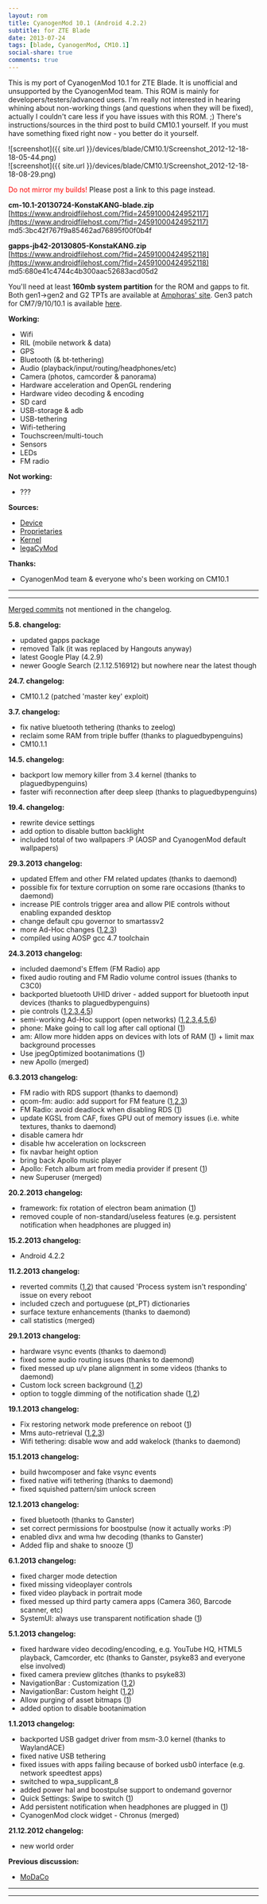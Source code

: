 ```yaml
---
layout: rom
title: CyanogenMod 10.1 (Android 4.2.2)
subtitle: for ZTE Blade
date: 2013-07-24
tags: [blade, CyanogenMod, CM10.1]
social-share: true
comments: true
---
```


This is my port of CyanogenMod 10.1 for ZTE Blade. It is unofficial and unsupported by the CyanogenMod team. This ROM is mainly for developers/testers/advanced users. I'm really not interested in hearing whining about non-working things (and questions when they will be fixed), actually I couldn't care less if you have issues with this ROM. ;) There's instructions/sources in the third post to build CM10.1 yourself. If you must have something fixed right now - you better do it yourself.

![screenshot]({{ site.url }}/devices/blade/CM10.1/Screenshot_2012-12-18-18-05-44.png)  
![screenshot]({{ site.url }}/devices/blade/CM10.1/Screenshot_2012-12-18-18-08-29.png)

<span style="color:#FF0000;">Do not mirror my builds!</span> Please post a link to this page instead.

**cm-10.1-20130724-KonstaKANG-blade.zip**  
[https://www.androidfilehost.com/?fid=24591000424952117](https://www.androidfilehost.com/?fid=24591000424952117)  
md5:3bc42f767f9a85462ad76895f00f0b4f

**gapps-jb42-20130805-KonstaKANG.zip**  
[https://www.androidfilehost.com/?fid=24591000424952118](https://www.androidfilehost.com/?fid=24591000424952118)  
md5:680e41c4744c4b300aac52683acd05d2

You'll need at least **160mb system partition** for the ROM and gapps to fit. Both gen1->gen2 and G2 TPTs are available at [Amphoras' site](http://amphoras.co.uk/index.php/downloads/blade-tpts). Gen3 patch for CM7/9/10/10.1 is available [here](https://www.androidfilehost.com/?fid=24591000424952119).

**Working:**

- Wifi
- RIL (mobile network & data)
- GPS
- Bluetooth (& bt-tethering)
- Audio (playback/input/routing/headphones/etc)
- Camera (photos, camcorder & panorama)
- Hardware acceleration and OpenGL rendering
- Hardware video decoding & encoding
- SD card
- USB-storage & adb
- USB-tethering
- Wifi-tethering
- Touchscreen/multi-touch
- Sensors
- LEDs
- FM radio

**Not working:**

- ???

**Sources:**

- [Device](https://github.com/KonstaT/android_device_zte_blade)
- [Proprietaries](https://github.com/KonstaT/proprietary_vendor_zte)
- [Kernel](https://github.com/KonstaT/zte-kernel-msm7x27)
- [legaCyMod](https://github.com/legaCyMod)

**Thanks:**

- CyanogenMod team & everyone who's been working on CM10.1

----
----

[Merged commits](https://review.cyanogenmod.org/#/q/status:merged++branch:cm-10.1+-project:%255E.*device.*+-project:%255E.*kernel.*,n,z) not mentioned in the changelog.

**5.8. changelog:**

- updated gapps package
- removed Talk (it was replaced by Hangouts anyway)
- latest Google Play (4.2.9)
- newer Google Search (2.1.12.516912) but nowhere near the latest though

**24.7. changelog:**

- CM10.1.2 (patched 'master key' exploit)

**3.7. changelog:**

- fix native bluetooth tethering (thanks to zeelog)
- reclaim some RAM from triple buffer (thanks to plaguedbypenguins)
- CM10.1.1

**14.5. changelog:**

- backport low memory killer from 3.4 kernel (thanks to plaguedbypenguins)
- faster wifi reconnection after deep sleep (thanks to plaguedbypenguins)

**19.4. changelog:**

- rewrite device settings
- add option to disable button backlight
- included total of two wallpapers :P (AOSP and CyanogenMod default wallpapers)

**29.3.2013 changelog:**

- updated Effem and other FM related updates (thanks to daemond)
- possible fix for texture corruption on some rare occasions (thanks to daemond)
- increase PIE controls trigger area and allow PIE controls without enabling expanded desktop
- change default cpu governor to smartassv2
- more Ad-Hoc changes ([1](https://review.cyanogenmod.org/#/c/34633/),[2](https://review.cyanogenmod.org/#/c/34635/),[3](https://review.cyanogenmod.org/#/c/34634/))
- compiled using AOSP gcc 4.7 toolchain

**24.3.2013 changelog:**

- included daemond's Effem (FM Radio) app
- fixed audio routing and FM Radio volume control issues (thanks to C3C0)
- backported bluetooth UHID driver - added support for bluetooth input devices (thanks to plaguedbypenguins)
- pie controls ([1](https://review.cyanogenmod.org/#/c/34028/),[2](https://review.cyanogenmod.org/#/c/34026/),[3](https://review.cyanogenmod.org/#/c/34025/),[4](https://review.cyanogenmod.org/#/c/34027/),[5](https://review.cyanogenmod.org/#/c/34162/))
- semi-working Ad-Hoc support (open networks) ([1](https://review.cyanogenmod.org/#/c/33723/),[2](https://review.cyanogenmod.org/#/c/33728/),[3](https://review.cyanogenmod.org/#/c/33727/),[4](https://review.cyanogenmod.org/#/c/33722/),[5](https://review.cyanogenmod.org/#/c/33721/),[6](https://review.cyanogenmod.org/#/c/33720/))
- phone: Make going to call log after call optional ([1](https://review.cyanogenmod.org/#/c/33321/))
- am: Allow more hidden apps on devices with lots of RAM ([1](https://review.cyanogenmod.org/34367)) + limit max background processes
- Use jpegOptimized bootanimations ([1](https://review.cyanogenmod.org/#/c/33593/))
- new Apollo (merged)

**6.3.2013 changelog:**

- FM radio with RDS support (thanks to daemond)
- qcom-fm: audio: add support for FM feature ([1](https://review.cyanogenmod.org/33295),[2](https://review.cyanogenmod.org/33296),[3](https://review.cyanogenmod.org/33297))
- FM Radio: avoid deadlock when disabling RDS ([1](https://review.cyanogenmod.org/33298))
- update KGSL from CAF, fixes GPU out of memory issues (i.e. white textures, thanks to daemond)
- disable camera hdr
- disable hw acceleration on lockscreen
- fix navbar height option
- bring back Apollo music player
- Apollo: Fetch album art from media provider if present ([1](https://review.cyanogenmod.org/#/c/32316/))
- new Superuser (merged)

**20.2.2013 changelog:**

- framework: fix rotation of electron beam animation ([1](https://review.cyanogenmod.org/#/c/32058/))
- removed couple of non-standard/useless features (e.g. persistent notification when headphones are plugged in)

**15.2.2013 changelog:**

- Android 4.2.2

**11.2.2013 changelog:**

- reverted commits ([1](https://review.cyanogenmod.org/31139),[2](https://review.cyanogenmod.org/#/c/30657/)) that caused 'Process system isn't responding' issue on every reboot
- included czech and portuguese (pt_PT) dictionaries
- surface texture enhancements (thanks to daemond)
- call statistics (merged)

**29.1.2013 changelog:**

- hardware vsync events (thanks to daemond)
- fixed some audio routing issues (thanks to daemond)
- fixed messed up u/v plane alignment in some videos (thanks to daemond)
- Custom lock screen background ([1](https://review.cyanogenmod.org/#/c/30508/),[2](https://review.cyanogenmod.org/#/c/30509/))
- option to toggle dimming of the notification shade ([1](https://review.cyanogenmod.org/#/c/31124/),[2](https://review.cyanogenmod.org/#/c/31125/))

**19.1.2013 changelog:**

- Fix restoring network mode preference on reboot ([1](https://review.cyanogenmod.org/#/c/30551/))
- Mms auto-retrieval ([1](https://review.cyanogenmod.org/#/c/29804/),[2](https://review.cyanogenmod.org/#/c/29806/),[3](https://review.cyanogenmod.org/#/c/29851/))
- Wifi tethering: disable wow and add wakelock (thanks to daemond)

**15.1.2013 changelog:**

- build hwcomposer and fake vsync events
- fixed native wifi tethering (thanks to daemond)
- fixed squished pattern/sim unlock screen

**12.1.2013 changelog:**

- fixed bluetooth (thanks to Ganster)
- set correct permissions for boostpulse (now it actually works :P)
- enabled divx and wma hw decoding (thanks to Ganster)
- Added flip and shake to snooze ([1](https://review.cyanogenmod.org/#/c/29894/))

**6.1.2013 changelog:**

- fixed charger mode detection
- fixed missing videoplayer controls
- fixed video playback in portrait mode
- fixed messed up third party camera apps (Camera 360, Barcode scanner, etc)
- SystemUI: always use transparent notification shade ([1](https://review.cyanogenmod.org/#/c/28776/))

**5.1.2013 changelog:**

- fixed hardware video decoding/encoding, e.g. YouTube HQ, HTML5 playback, Camcorder, etc (thanks to Ganster, psyke83 and everyone else involved)
- fixed camera preview glitches (thanks to psyke83)
- NavigationBar : Customization ([1](https://review.cyanogenmod.org/#/c/28173/),[2](https://review.cyanogenmod.org/#/c/28172/))
- NavigationBar: Custom height ([1](https://review.cyanogenmod.org/#/c/29636/),[2](https://review.cyanogenmod.org/#/c/29635/))
- Allow purging of asset bitmaps ([1](https://review.cyanogenmod.org/#/c/29659/))
- added option to disable bootanimation

**1.1.2013 changelog:**

- backported USB gadget driver from msm-3.0 kernel (thanks to WaylandACE)
- fixed native USB tethering
- fixed issues with apps failing because of borked usb0 interface (e.g. network speedtest apps)
- switched to wpa_supplicant_8
- added power hal and boostpulse support to ondemand governor
- Quick Settings: Swipe to switch ([1](https://review.cyanogenmod.org/#/c/29118/))
- Add persistent notification when headphones are plugged in ([1](https://review.cyanogenmod.org/#/c/29503/))
- CyanogenMod clock widget - Chronus (merged)

**21.12.2012 changelog:**

- new world order

**Previous discussion:**

- [MoDaCo](http://www.modaco.com/topic/359832-cyanogenmod-101/)

----
----
